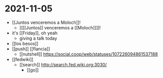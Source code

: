 # 2021-11-05

- [[Juntos venceremos a Moloch]]!
  - [[[[Juntos]] venceremos a [[Moloch]]]]!
- it's [[Friday]], oh yeah
  - giving a talk today
- [[los besos]]
- [[push]] [[flancia]]
  - [[nutshell]] https://social.coop/web/statuses/107226094861537188
- [[fedwiki]]
  - [[search]] http://search.fed.wiki.org:3030/
    - [[go]]
